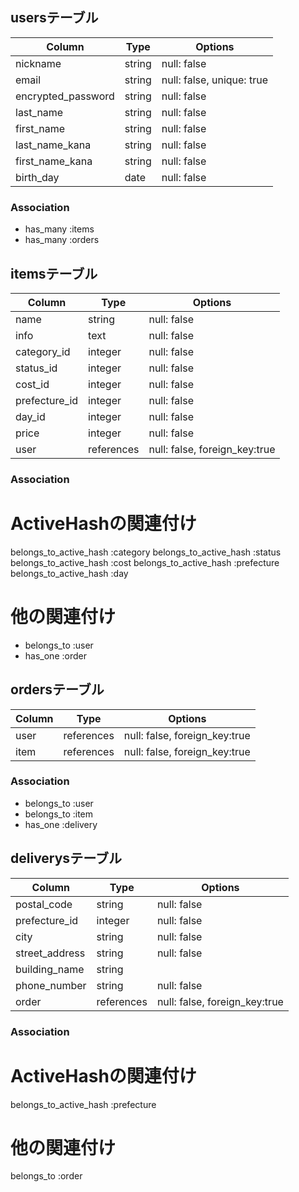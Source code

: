 <!--ユーザー-->
## usersテーブル

| Column             | Type                | Options                        |
|--------------------|---------------------|--------------------------------|
| nickname           | string              | null: false                    |
| email              | string              | null: false, unique: true      |
| encrypted_password | string              | null: false                    |
| last_name          | string              | null: false                    |
| first_name          | string              | null: false                    |
| last_name_kana     | string              | null: false                    |
| first_name_kana     | string              | null: false                    |
| birth_day          | date                | null: false                    |


### Association
- has_many :items
- has_many :orders

<!--商品情報-->
## itemsテーブル
<!--商品の状態, 配送料の負担, 発送元の地域,発送までの日数,カテゴリーのカラムはActiveHashを使用します-->

| Column             | Type                | Options                        |
|--------------------|---------------------|--------------------------------|
| name               | string              | null: false                    |
| info               | text                | null: false                    |
| category_id        | integer             | null: false                    |
| status_id          | integer             | null: false                    |
| cost_id            | integer             | null: false                    |
| prefecture_id      | integer             | null: false                    |
| day_id             | integer             | null: false                    |
| price              | integer             | null: false                    |
| user               | references          | null: false, foreign_key:true  |

### Association

  # ActiveHashの関連付け
  belongs_to_active_hash :category
  belongs_to_active_hash :status
  belongs_to_active_hash :cost
  belongs_to_active_hash :prefecture
  belongs_to_active_hash :day

  # 他の関連付け
- belongs_to :user
- has_one    :order

<!--購入記録-->
## ordersテーブル

| Column             | Type                | Options                        |
|--------------------|---------------------|--------------------------------|
| user               | references          | null: false, foreign_key:true  |
| item               | references          | null: false, foreign_key:true  |

### Association
- belongs_to :user
- belongs_to :item
- has_one    :delivery

<!--発送先情報-->
## deliverysテーブル

| Column             | Type                | Options                        |
|--------------------|---------------------|--------------------------------|
| postal_code        | string              | null: false                    |
| prefecture_id      | integer             | null: false                    |
| city               | string              | null: false                    |
| street_address     | string              | null: false                    |
| building_name      | string              |                                |
| phone_number       | string              | null: false                    |
| order              | references          | null: false, foreign_key:true  |

### Association

  # ActiveHashの関連付け
  belongs_to_active_hash :prefecture

  # 他の関連付け
  belongs_to :order
